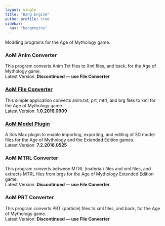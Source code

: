 ```yaml
---
layout: single
title: "Bang Engine"
author_profile: true
sidebar:
  nav: "bangengine"
---
```


<p>Modding programs for the Age of Mythology game.</p>
<h3>AoM Anim Converter</h3>
<p>This program converts Anim Txt files to Xml files, and back, for the Age of Mythology game.<br />
Latest Version: <strong>Discontinued &#8212; use File Converter</strong></p>
<h3><a name="AoMFileConverter" href="https://ryder25.itch.io/aom-file-converter" target="_blank">AoM File Converter</a></h3>
<p>This simple application converts anim.txt, prt, mtrl, and brg files to xml for the Age of Mythology game.<br />
Latest Version: <strong>1.0.2016.0909</strong></p>
<h3><a name="AoMModelPlugin" href="https://ryder25.itch.io/aom-model-plugin" target="_blank">AoM Model Plugin</a></h3>
<p>A 3ds Max plugin to enable importing, exporting, and editing of 3D model files for the Age of Mythology and the Extended Edition games.<br />
Latest Version: <strong>7.2.2016.0525</strong></p>
<h3>AoM MTRL Converter</h3>
<p>This program converts between MTRL (material) files and xml files, and extracts MTRL files from brgs for the Age of Mythology Extended Edition game.<br />
Latest Version: <strong>Discontinued &#8212; use File Converter</strong></p>
<h3>AoM PRT Converter</h3>
<p>This program converts PRT (particle) files to xml files, and back, for the Age of Mythology game.<br />
Latest Version: <strong>Discontinued &#8212; use File Converter</strong></p>